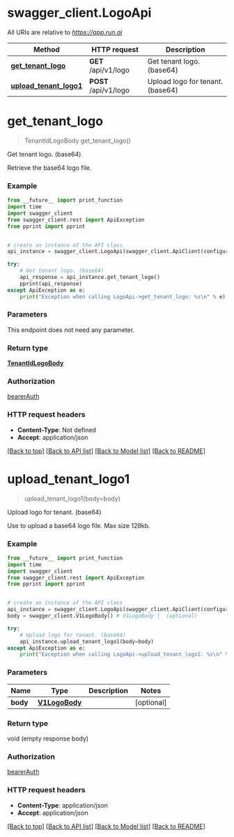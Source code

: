 # swagger_client.LogoApi

All URIs are relative to *https://app.run.ai*

Method | HTTP request | Description
------------- | ------------- | -------------
[**get_tenant_logo**](LogoApi.md#get_tenant_logo) | **GET** /api/v1/logo | Get tenant logo. (base64)
[**upload_tenant_logo1**](LogoApi.md#upload_tenant_logo1) | **POST** /api/v1/logo | Upload logo for tenant. (base64)

# **get_tenant_logo**
> TenantIdLogoBody get_tenant_logo()

Get tenant logo. (base64)

Retrieve the base64 logo file.

### Example
```python
from __future__ import print_function
import time
import swagger_client
from swagger_client.rest import ApiException
from pprint import pprint


# create an instance of the API class
api_instance = swagger_client.LogoApi(swagger_client.ApiClient(configuration))

try:
    # Get tenant logo. (base64)
    api_response = api_instance.get_tenant_logo()
    pprint(api_response)
except ApiException as e:
    print("Exception when calling LogoApi->get_tenant_logo: %s\n" % e)
```

### Parameters
This endpoint does not need any parameter.

### Return type

[**TenantIdLogoBody**](TenantIdLogoBody.md)

### Authorization

[bearerAuth](../README.md#bearerAuth)

### HTTP request headers

 - **Content-Type**: Not defined
 - **Accept**: application/json

[[Back to top]](#) [[Back to API list]](../README.md#documentation-for-api-endpoints) [[Back to Model list]](../README.md#documentation-for-models) [[Back to README]](../README.md)

# **upload_tenant_logo1**
> upload_tenant_logo1(body=body)

Upload logo for tenant. (base64)

Use to upload a base64 logo file. Max size 128kb.

### Example
```python
from __future__ import print_function
import time
import swagger_client
from swagger_client.rest import ApiException
from pprint import pprint


# create an instance of the API class
api_instance = swagger_client.LogoApi(swagger_client.ApiClient(configuration))
body = swagger_client.V1LogoBody() # V1LogoBody |  (optional)

try:
    # Upload logo for tenant. (base64)
    api_instance.upload_tenant_logo1(body=body)
except ApiException as e:
    print("Exception when calling LogoApi->upload_tenant_logo1: %s\n" % e)
```

### Parameters

Name | Type | Description  | Notes
------------- | ------------- | ------------- | -------------
 **body** | [**V1LogoBody**](V1LogoBody.md)|  | [optional] 

### Return type

void (empty response body)

### Authorization

[bearerAuth](../README.md#bearerAuth)

### HTTP request headers

 - **Content-Type**: application/json
 - **Accept**: application/json

[[Back to top]](#) [[Back to API list]](../README.md#documentation-for-api-endpoints) [[Back to Model list]](../README.md#documentation-for-models) [[Back to README]](../README.md)


